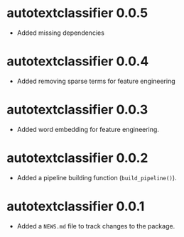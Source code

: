 # autotextclassifier 0.0.5

* Added missing dependencies

# autotextclassifier 0.0.4

* Added removing sparse terms for feature engineering 

# autotextclassifier 0.0.3

* Added word embedding for feature engineering.

# autotextclassifier 0.0.2

* Added a pipeline building function (`build_pipeline()`). 

# autotextclassifier 0.0.1

* Added a `NEWS.md` file to track changes to the package.
